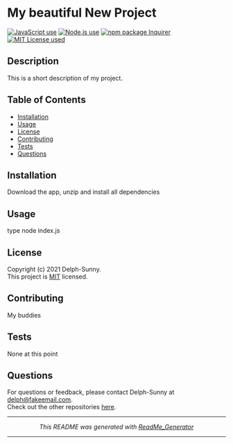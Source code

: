 # My beautiful New Project  
  
<a href="https://img.shields.io/badge/javascript-100%25-blue?style=plastic"><img alt="JavaScript use" src="https://img.shields.io/badge/javascript-100%25-blue?style=plastic"></a> 
<a href="https://img.shields.io/badge/node-v12.19.0-orange?style=plastic"><img alt="Node.js use" src="https://img.shields.io/badge/node-v12.19.0-orange?style=plastic"></a> 
<a href="https://img.shields.io/badge/npm-Inquirer-red?style=plastic"><img alt="npm package Inquirer" src="https://img.shields.io/badge/npm-Inquirer-red?style=plastic"></a> 
<a href="https://img.shields.io/badge/License-MIT-brightgreen?style=plastic"><img alt="MIT License used" src="https://img.shields.io/badge/License-MIT-brightgreen?style=plastic"></a>   

## Description
This is a short description of my project.  

## Table of Contents  
* [Installation](#Installation)  
* [Usage](#Usage)  
* [License](#License)  
* [Contributing](#Contributing)   
* [Tests](#Tests)  
* [Questions](#Questions)  
 

## Installation  
Download the app, unzip and install all dependencies  
  

## Usage  
type node index.js   

## License  
Copyright (c) 2021 Delph-Sunny.  
This project is [MIT](https://choosealicense.com/licenses/mit/) licensed.     
  
## Contributing  
My buddies  

## Tests  
None at this point  

## Questions  
For questions or feedback, please contact Delph-Sunny at delph@fakeemail.com.  
Check out the other repositories [here](https://github.com/Delph-Sunny/).  



****  


<div style="text-align:center">
<i>This README was generated with <a href="https://github.com/Delph-Sunny/09-ReadMe_Generator">ReadMe_Generator</a></i>
</div>


---

